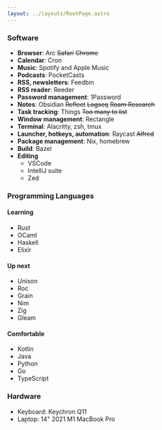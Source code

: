 ```yaml
---
layout: ../layouts/RootPage.astro
---
```


### Software
- **Browser**: Arc ~~Safari~~ ~~Chrome~~
- **Calendar**: Cron
- **Music**: Spotify and Apple Music
- **Podcasts**: PocketCasts
- **RSS, newsletters**: Feedbin
- **RSS reader**: Reeder
- **Password management**: 1Password
- **Notes**: Obsidian ~~Reflect~~ ~~Logseq~~ ~~Roam Research~~
- **Task tracking**: Things ~~Too many to list~~
- **Window management**: Rectangle
- **Terminal**: Alacritty, zsh, tmux
- **Launcher, hotkeys, automation**: Raycast ~~Alfred~~
- **Package management**: Nix, homebrew
- **Build**: Bazel
- **Editing**
  - VSCode
  - IntelliJ suite
  - Zed


### Programming Languages
#### Learning
- Rust
- OCaml
- Haskell
- Elixir

#### Up next
- Unison
- Roc
- Grain
- Nim
- Zig
- Gleam

#### Comfortable
- Kotlin
- Java
- Python
- Go
- TypeScript

### Hardware
- Keyboard: Keychron Q11
- Laptop: 14" 2021 M1 MacBook Pro
